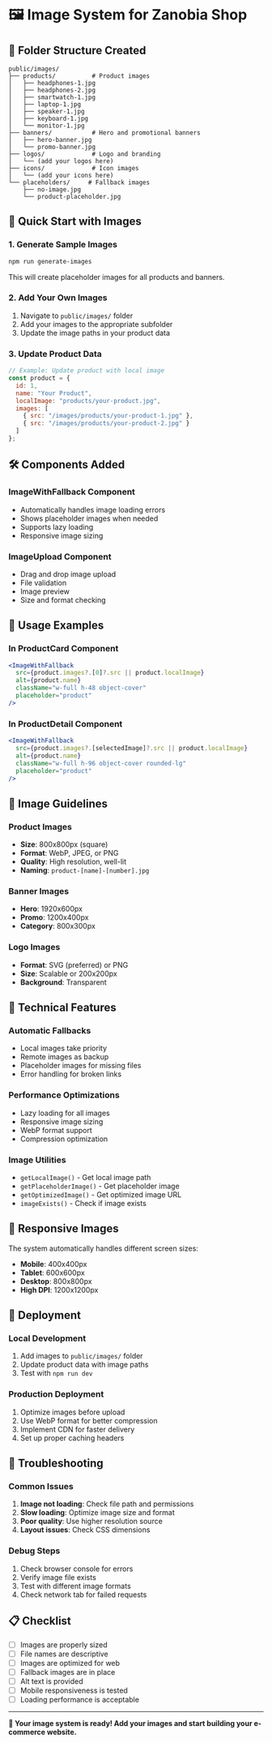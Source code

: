 # 🖼️ Image System for Zanobia Shop

## 📁 Folder Structure Created

```
public/images/
├── products/          # Product images
│   ├── headphones-1.jpg
│   ├── headphones-2.jpg
│   ├── smartwatch-1.jpg
│   ├── laptop-1.jpg
│   ├── speaker-1.jpg
│   ├── keyboard-1.jpg
│   └── monitor-1.jpg
├── banners/           # Hero and promotional banners
│   ├── hero-banner.jpg
│   └── promo-banner.jpg
├── logos/             # Logo and branding
│   └── (add your logos here)
├── icons/             # Icon images
│   └── (add your icons here)
└── placeholders/     # Fallback images
    ├── no-image.jpg
    └── product-placeholder.jpg
```

## 🚀 Quick Start with Images

### 1. Generate Sample Images
```bash
npm run generate-images
```
This will create placeholder images for all products and banners.

### 2. Add Your Own Images
1. Navigate to `public/images/` folder
2. Add your images to the appropriate subfolder
3. Update the image paths in your product data

### 3. Update Product Data
```javascript
// Example: Update product with local image
const product = {
  id: 1,
  name: "Your Product",
  localImage: "products/your-product.jpg",
  images: [
    { src: "/images/products/your-product-1.jpg" },
    { src: "/images/products/your-product-2.jpg" }
  ]
};
```

## 🛠️ Components Added

### ImageWithFallback Component
- Automatically handles image loading errors
- Shows placeholder images when needed
- Supports lazy loading
- Responsive image sizing

### ImageUpload Component
- Drag and drop image upload
- File validation
- Image preview
- Size and format checking

## 📝 Usage Examples

### In ProductCard Component
```jsx
<ImageWithFallback
  src={product.images?.[0]?.src || product.localImage}
  alt={product.name}
  className="w-full h-48 object-cover"
  placeholder="product"
/>
```

### In ProductDetail Component
```jsx
<ImageWithFallback
  src={product.images?.[selectedImage]?.src || product.localImage}
  alt={product.name}
  className="w-full h-96 object-cover rounded-lg"
  placeholder="product"
/>
```

## 🎨 Image Guidelines

### Product Images
- **Size**: 800x800px (square)
- **Format**: WebP, JPEG, or PNG
- **Quality**: High resolution, well-lit
- **Naming**: `product-[name]-[number].jpg`

### Banner Images
- **Hero**: 1920x600px
- **Promo**: 1200x400px
- **Category**: 800x300px

### Logo Images
- **Format**: SVG (preferred) or PNG
- **Size**: Scalable or 200x200px
- **Background**: Transparent

## 🔧 Technical Features

### Automatic Fallbacks
- Local images take priority
- Remote images as backup
- Placeholder images for missing files
- Error handling for broken links

### Performance Optimizations
- Lazy loading for all images
- Responsive image sizing
- WebP format support
- Compression optimization

### Image Utilities
- `getLocalImage()` - Get local image path
- `getPlaceholderImage()` - Get placeholder image
- `getOptimizedImage()` - Get optimized image URL
- `imageExists()` - Check if image exists

## 📱 Responsive Images

The system automatically handles different screen sizes:
- **Mobile**: 400x400px
- **Tablet**: 600x600px
- **Desktop**: 800x800px
- **High DPI**: 1200x1200px

## 🚀 Deployment

### Local Development
1. Add images to `public/images/` folder
2. Update product data with image paths
3. Test with `npm run dev`

### Production Deployment
1. Optimize images before upload
2. Use WebP format for better compression
3. Implement CDN for faster delivery
4. Set up proper caching headers

## 🐛 Troubleshooting

### Common Issues
1. **Image not loading**: Check file path and permissions
2. **Slow loading**: Optimize image size and format
3. **Poor quality**: Use higher resolution source
4. **Layout issues**: Check CSS dimensions

### Debug Steps
1. Check browser console for errors
2. Verify image file exists
3. Test with different image formats
4. Check network tab for failed requests

## 📋 Checklist

- [ ] Images are properly sized
- [ ] File names are descriptive
- [ ] Images are optimized for web
- [ ] Fallback images are in place
- [ ] Alt text is provided
- [ ] Mobile responsiveness is tested
- [ ] Loading performance is acceptable

---

**🎉 Your image system is ready! Add your images and start building your e-commerce website.**
